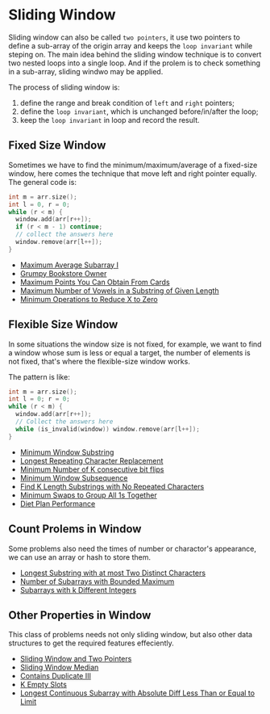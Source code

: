 # Sliding Window

Sliding window can also be called `two pointers`, it use two pointers to define a sub-array of the origin array and keeps the `loop invariant` while steping on. The main idea behind the sliding window technique is to convert two nested loops into a single loop. And if the prolem is to check something in a sub-array, sliding windwo may be applied.

The process of sliding window is:

1. define the range and break condition of `left` and `right` pointers;
2. define the `loop invariant`, which is unchanged before/in/after the loop;
3. keep the `loop invariant` in loop and record the result.

## Fixed Size Window

Sometimes we have to find the minimum/maximum/average of a fixed-size window, here comes the technique that move left and right pointer equally. The general code is:

```C++
int m = arr.size();
int l = 0, r = 0;
while (r < m) {
  window.add(arr[r++]);
  if (r < m - 1) continue;
  // collect the answers here
  window.remove(arr[l++]);
}

```

- [Maximum Average Subarray I](https://leetcode-cn.com/problems/maximum-average-subarray-i/)
- [Grumpy Bookstore Owner](https://leetcode-cn.com/problems/grumpy-bookstore-owner/)
- [Maximum Points You Can Obtain From Cards](https://leetcode-cn.com/problems/maximum-points-you-can-obtain-from-cards/)
- [Maximum Number of Vowels in a Substring of Given Length](https://leetcode-cn.com/problems/maximum-number-of-vowels-in-a-substring-of-given-length/)
- [Minimum Operations to Reduce X to Zero](https://leetcode-cn.com/problems/minimum-operations-to-reduce-x-to-zero/)

## Flexible Size Window

In some situations the window size is not fixed, for example, we want to find a window whose sum is less or equal a target, the number of elements is not fixed, that's where the flexible-size window works.

The pattern is like:

```C++
int m = arr.size();
int l = 0; r = 0;
while (r < m) {
  window.add(arr[r++]);
  // Collect the answers here
  while (is_invalid(window)) window.remove(arr[l++]);
}
```

- [Minimum Window Substring](https://leetcode-cn.com/problems/minimum-window-substring/)
- [Longest Repeating Character Replacement](https://leetcode-cn.com/problems/longest-repeating-character-replacement/)
- [Minimum Number of K consecutive bit flips](https://leetcode-cn.com/problems/minimum-number-of-k-consecutive-bit-flips/)
- [Minimum Window Subsequence](https://leetcode-cn.com/problems/minimum-window-subsequence/)
- [Find K Length Substrings with No Repeated Characters](https://leetcode-cn.com/problems/find-k-length-substrings-with-no-repeated-characters/)
- [Minimum Swaps to Group All 1s Together](https://leetcode-cn.com/problems/minimum-swaps-to-group-all-1s-together/)
- [Diet Plan Performance](https://leetcode-cn.com/problems/diet-plan-performance/)

## Count Prolems in Window

Some problems also need the times of number or charactor's appearance, we can use an array or hash to store them.

- [Longest Substring with at most Two Distinct Characters](https://leetcode-cn.com/problems/longest-substring-with-at-most-two-distinct-characters/)
- [Number of Subarrays with Bounded Maximum](https://leetcode-cn.com/problems/number-of-subarrays-with-bounded-maximum/)
- [Subarrays with k Different Integers](https://leetcode-cn.com/problems/subarrays-with-k-different-integers/)

## Other Properties in Window

This class of problems needs not only sliding window, but also other data structures to get the required features effeciently.

- [Sliding Window and Two Pointers](https://leetcode-cn.com/leetbook/read/sliding-window-and-two-pointers/rurimj/)
- [Sliding Window Median](https://leetcode-cn.com/problems/sliding-window-median/)
- [Contains Duplicate III](https://leetcode-cn.com/problems/contains-duplicate-iii/)
- [K Empty Slots](https://leetcode-cn.com/problems/k-empty-slots/)
- [Longest Continuous Subarray with Absolute Diff Less Than or Equal to Limit](https://leetcode-cn.com/problems/longest-continuous-subarray-with-absolute-diff-less-than-or-equal-to-limit/)
